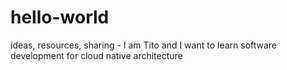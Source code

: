 # hello-world
ideas, resources, sharing - 
I am Tito and I want to learn software development for cloud native architecture
